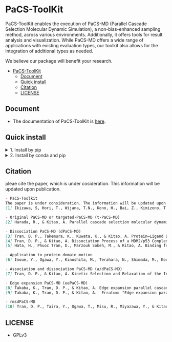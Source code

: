 # PaCS-ToolKit

PaCS-ToolKit enables the execution of PaCS-MD (Parallel Cascade Selection Molecular Dynamic Simulation), a non-bias-enhanced sampling method, across various environments. Additionally, it offers tools for result analysis and visualization.
While PaCS-MD offers a wide range of applications with existing evaluation types, our toolkit also allows for the integration of additional types as needed.

We believe our package will benefit your research.

- [PaCS-ToolKit](#pacs-toolkit)
  - [Document](#document)
  - [Quick install](#quick-install)
  - [Citation](#citation)
  - [LICENSE](#license)


## Document
- The documentation of PaCS-ToolKit is [here](https://kitaolab.github.io/PaCS-Toolkit/).

## Quick install

<details><summary> 1. Install by pip </summary>

~~~shell
# Install all feautres of PaCS-ToolKit
pip install "git+https://github.com/Kitaolab/PaCS-Toolkit.git#[all]"
~~~

see [document](https://kitaolab.github.io/PaCS-Toolkit/) for more information.

</details>


<details><summary> 2. Install by conda and pip </summary>

~~~shell
conda create -n pacs "python>=3.7" -y
conda activate pacs

# Install all features of PaCS-ToolKit
pip install "git+https://github.com/Kitaolab/PaCS-Toolkit.git#[all]"
~~~

see [document](https://kitaolab.github.io/PaCS-Toolkit/) for more information.

</details>


## Citation
pleae cite the paper, which is under cosideration. This information will be updated upon publication.

~~~markdown
- PaCS-Toolkit
The paper is under consideration. The information will be updated upon publication.
[1] Ikizawa, S, Hori, T., Wijana, T.N., Kono, H., Bai, Z., Kimizono, T., Lu, W., Tran, D.P., & Kitao, A. PaCS-Toolkit: Optimized software utilities for parallel cascade selection molecular dynamics (PaCS-MD) simulations and subsequent analyses. Submitted.

- Original PaCS-MD or targeted-PaCS-MD (t-PaCS-MD)
[2] Harada, R., & Kitao, A. Parallel cascade selection molecular dynamics (PaCS-MD) to generate conformational transition pathway. J. Chem. Phys. 139, 035103 (2013). https://doi.org/10.1063/1.4813023

- Dissociation PaCS-MD (dPaCS-MD)
[3] Tran, D. P., Takemura, K., Kuwata, K., & Kitao, A. Protein–Ligand Dissociation Simulated by Parallel Cascade Selection Molecular Dynamics. J. Chem. Theory Comput. 14, 404–417 (2018). https://doi.org/10.1021/acs.jctc.7b00504
[4] Tran, D. P., & Kitao, A. Dissociation Process of a MDM2/p53 Complex Investigated by Parallel Cascade Selection Molecular Dynamics and the Markov State Model. J. Phys. Chem. B , 123, 11, 2469–2478 (2019). https://doi.org/10.1021/acs.jpcb.8b10309
[5] Hata, H., Phuoc Tran, D., Marzouk Sobeh, M., & Kitao, A. Binding free energy of protein/ligand complexes calculated using dissociation Parallel Cascade Selection Molecular Dynamics and Markov state model. Biophysics and Physicobiology, 18, 305–31 (2021). https://doi.org/10.2142/biophysico.bppb-v18.037

- Application to protein domain motion
[6] Inoue, Y., Ogawa, Y., Kinoshita, M., Terahara, N., Shimada, M., Kodera, N., Ando, T., Namba, K., Kitao, A., Imada, K., & Minamino, T. Structural Insights into the Substrate Specificity Switch Mechanism of the Type III Protein Export Apparatus. Structure, 27 , 965-976 (2019). https://doi.org/10.1016/j.str.2019.03.017

- Association and dissociation PaCS-MD (a/dPaCS-MD)
[7] Tran, D. P., & Kitao, A. Kinetic Selection and Relaxation of the Intrinsically Disordered Region of a Protein upon Binding. J. Chem. Theory Comput. 16, 2835–2845 (2020). https://doi.org/10.1021/acs.jctc.9b01203

- Edge expansion PaCS-MD (eePaCS-MD)
[8] Takaba, K., Tran, D. P., & Kitao, A. Edge expansion parallel cascade selection molecular dynamics simulation for investigating large-amplitude collective motions of proteins. J. Chem. Phys. 152, 225101 (2020). https://doi.org/10.1063/5.0004654
[9] Takaba, K., Tran, D. P., & Kitao, A.  Erratum: "Edge expansion parallel cascade selection molecular dynamics simulation for investigating large-amplitude collective motions of proteins" [J. Chem. Phys. 152, 225101 (2020)]. . J. Chem. Phys. 153, 179902 (2020). https://doi.org/10.1063/5.0032465

- rmsdPaCS-MD
[10] Tran, D. P., Taira, Y., Ogawa, T., Misu, R., Miyazawa, Y., & Kitao, A. Inhibition of the hexamerization of SARS-CoV-2 endoribonuclease and modeling of RNA structures bound to the hexamer. Sci Rep 12, 3860 (2022). https://doi.org/10.1038/s41598-022-07792-2
~~~


## LICENSE
- GPLv3
